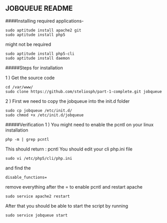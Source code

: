 ##  JOBQUEUE README 


####Installing required applications-

```
sudo aptitude install apache2 git
sudo aptitude install php5
```
might not be required
```
sudo aptitude install php5-cli
sudo aptitude install daemon
```
#####Steps for installation

1 ) Get the source code
```
cd /var/www/
sudo clone https://github.com/steliosph/part-1-complete.git jobqueue
```
 
2 ) First we need to copy the jobqueue into the init.d folder
```
sudo cp jobqueue /etc/init.d/
sudo chmod +x /etc/init.d/jobqueue
```


#####Verification
1 ) You might need to enable the pcntl on your linux installation
```
php -m | grep pcntl
```
This should return : pcntl
You should edit your cli php.ini file
```
sudo vi /etc/php5/cli/php.ini
```
and find the 
```
disable_functions=
```
remove everything after the = to enable pcntl and restart apache
```
sudo service apache2 restart
```


After that you should be able to start the script by running 
```
sudo service jobqueue start
```
